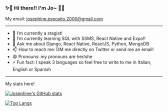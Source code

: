 ### ✨👋  Hi there!! I'm Jo~  👋✨ 

My email: josephine.esposito.2000@gmail.com

---

- 🔭 I’m currently a stagist!
- 🌱 I’m currently learning SQL with SSMS, React Native and Expo!!
- 💬 Ask me about Django, React Native, ReactJS, Python, MongoDB
- 📫 How to reach me: DM me directly on Twitter or send me an email!
- 😄 Pronouns: my pronouns are her/she
- ⚡ Fun fact: I speak 3 languages so feel free to write to me in Italian, English or Spanish

---
My stats here!

[![Josephine's GitHub stats](https://github-readme-stats.vercel.app/api?username=josephineesposito&count_private=true&show_icons=true&theme=gruvbox)](https://github.com/josephineesposito/github-readme-stats)

[![Top Langs](https://github-readme-stats.vercel.app/api/top-langs/?username=josephineesposito&layout=compact&show_icons=true&theme=gruvbox)](https://github.com/josephineesposito/github-readme-stats)
